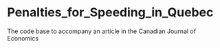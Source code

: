# Penalties_for_Speeding_in_Quebec
The code base to accompany an article in the Canadian Journal of Economics

